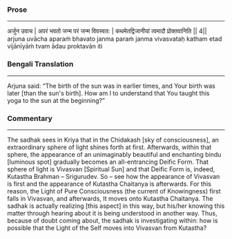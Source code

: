 ### Prose 
 --- 
अर्जुन उवाच |
अपरं भवतो जन्म परं जन्म विवस्वत: |
कथमेतद्विजानीयां त्वमादौ प्रोक्तवानिति || 4||
arjuna uvācha
aparaṁ bhavato janma paraṁ janma vivasvataḥ
katham etad vijānīyāṁ tvam ādau proktavān iti

### Bengali Translation 
 --- 
Arjuna said: “The birth of the sun was in earlier times, and Your birth was later [than the sun's birth]. How am I to understand that You taught this yoga to the sun at the beginning?”

### Commentary 
 --- 
The sadhak sees in Kriya that in the Chidakash [sky of consciousness], an extraordinary sphere of light shines forth at first. Afterwards, within that sphere, the appearance of an unimaginably beautiful and enchanting bindu [luminous spot] gradually becomes an all-entrancing Deific Form. That sphere of light is Vivasvan [Spiritual Sun] and that Deific Form is, indeed, Kutastha Brahman – Srigurudev. So – see how the appearance of Vivasvan is first and the appearance of Kutastha Chaitanya is afterwards. For this reason, the Light of Pure Consciousness (the current of Knowingness) first falls in Vivasvan, and afterwards, It moves onto Kutastha Chaitanya. The sadhak is actually realizing [this aspect] in this way, but his/her knowing this matter through hearing about it is being understood in another way. Thus, because of doubt coming about, the sadhak is investigating within: how is possible that the Light of the Self moves into Vivasvan from Kutastha?